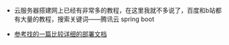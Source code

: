 - 云服务器搭建网上已经有非常多的教程，在这里我就不多说了，百度和b站都有大量的教程，搜索关键词——腾讯云 spring boot


- [参考找的一篇比较详细的部署文档](https://blog.csdn.net/weixin_43389219/article/details/125275146)
